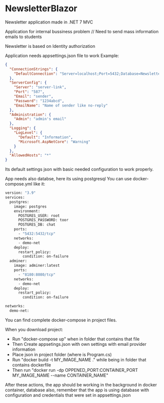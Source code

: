 # NewsletterBlazor
Newsletter application made in .NET 7 MVC

Application for internal bussiness problem
// Need to send mass information emails to students

Newsletter is based on Identity authorization

Application needs appsettings.json file to work
Example:
```json
{
  "ConnectionStrings": {
    "DefaultConnection": "Server=localhost;Port=5432;Database=Newsletter;User Id=root;Password=toor"
  },
  "ServerConfig": {
    "Server": "server-link",
    "Port": "587",
    "Email": "sender",
    "Password": "1234abcd",
    "EmailName": "Name of sender like no-reply"
  },
  "Administration": {
    "Admin": "admin's email"
  },
  "Logging": {
    "LogLevel": {
      "Default": "Information",
      "Microsoft.AspNetCore": "Warning"
    }
  },
  "AllowedHosts": "*"
}
```

Its default settings json with basic needed configuration to work properly.

App needs also databse, here its using postgresql
You can use docker-compose.yml like it:
```Dockerfile
version: "3.9"
services:
  postgres:
    image: postgres
    environment:
      POSTGRES_USER: root
      POSTGRES_PASSWORD: toor
      POSTGRES_DB: chat
    ports:
      - "5432:5432/tcp"
    networks:
      - demo-net
    deploy:
      restart_policy:
        condition: on-failure
  adminer:
    image: adminer:latest
    ports:
      - "8180:8080/tcp"
    networks:
      - demo-net
    deploy:
      restart_policy:
        condition: on-failure

networks:
  demo-net:
```

You can find complete docker-compose in project files.

When you download project:
- Run "docker-compose up" when in folder that contains that file
- Then Create appsetings.json with own settings with email provider information
- Place json in project folder (where is Program.cs)
- Run "docker build -t MY_IMAGE_NAME ." while being in folder that contains dockerfile
- Then run "docker run -dp OPPENED_PORT:CONTAINER_PORT MY_IMAGE_NAME --name CONTAINER_NAME"

After these actions, the app should be working in the background in docker container,
database also, remember that the app is using database with configuration and credentials that were set in
appsettings.json
